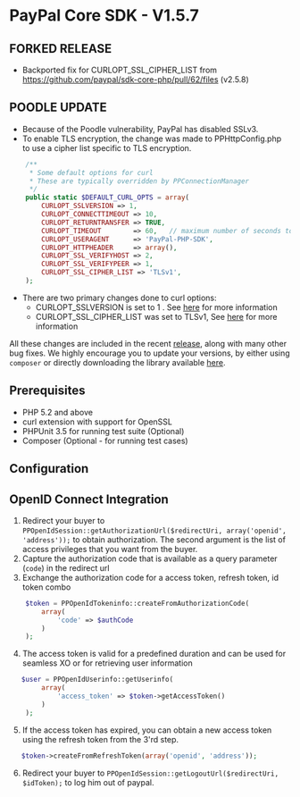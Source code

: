 # PayPal Core SDK - V1.5.7

## FORKED RELEASE
- Backported fix for CURLOPT_SSL_CIPHER_LIST from https://github.com/paypal/sdk-core-php/pull/62/files (v2.5.8)


## POODLE UPDATE

- Because of the Poodle vulnerability, PayPal has disabled SSLv3.
- To enable TLS encryption, the change was made to PPHttpConfig.php to use a cipher list specific to TLS encryption.
``` php
    /**
	 * Some default options for curl
	 * These are typically overridden by PPConnectionManager
	 */
	public static $DEFAULT_CURL_OPTS = array(
		CURLOPT_SSLVERSION => 1,
		CURLOPT_CONNECTTIMEOUT => 10,
		CURLOPT_RETURNTRANSFER => TRUE,
		CURLOPT_TIMEOUT        => 60,	// maximum number of seconds to allow cURL functions to execute
		CURLOPT_USERAGENT      => 'PayPal-PHP-SDK',
		CURLOPT_HTTPHEADER     => array(),
		CURLOPT_SSL_VERIFYHOST => 2,
		CURLOPT_SSL_VERIFYPEER => 1,
		CURLOPT_SSL_CIPHER_LIST => 'TLSv1',
	);
```
- There are two primary changes done to curl options:
    - CURLOPT_SSLVERSION is set to 1 . See [here](http://curl.haxx.se/libcurl/c/CURLOPT_SSLVERSION.html) for more information
    - CURLOPT_SSL_CIPHER_LIST was set to TLSv1, See [here](http://curl.haxx.se/libcurl/c/CURLOPT_SSL_CIPHER_LIST.html) for more information

All these changes are included in the recent [release](https://github.com/paypal/sdk-core-php/releases), along with many other bug fixes. We highly encourage you to update your versions, by either using `composer` or directly downloading the library available [here](https://github.com/paypal/sdk-core-php/releases).

## Prerequisites

 * PHP 5.2 and above
 * curl extension with support for OpenSSL
 * PHPUnit 3.5 for running test suite (Optional)
 * Composer (Optional - for running test cases)

## Configuration
  
 
## OpenID Connect Integration

   1. Redirect your buyer to `PPOpenIdSession::getAuthorizationUrl($redirectUri, array('openid', 'address'));` to obtain authorization. The second argument is the list of access privileges that you want from the buyer.
   2. Capture the authorization code that is available as a query parameter (`code`) in the redirect url
   3. Exchange the authorization code for a access token, refresh token, id token combo


```php
    $token = PPOpenIdTokeninfo::createFromAuthorizationCode(
		array(
			'code' => $authCode
		)
	);
```
   4. The access token is valid for a predefined duration and can be used for seamless XO or for retrieving user information
 

```php
   $user = PPOpenIdUserinfo::getUserinfo(
		array(
			'access_token' => $token->getAccessToken()
		)	
	);
```
   5. If the access token has expired, you can obtain a new access token using the refresh token from the 3'rd step.

```php
   $token->createFromRefreshToken(array('openid', 'address'));
```
   6. Redirect your buyer to `PPOpenIdSession::getLogoutUrl($redirectUri, $idToken);` to log him out of paypal. 

